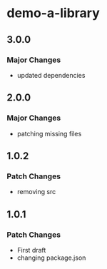 # demo-a-library

## 3.0.0

### Major Changes

- updated dependencies

## 2.0.0

### Major Changes

- patching missing files

## 1.0.2

### Patch Changes

- removing src

## 1.0.1

### Patch Changes

- First draft
- changing package.json
